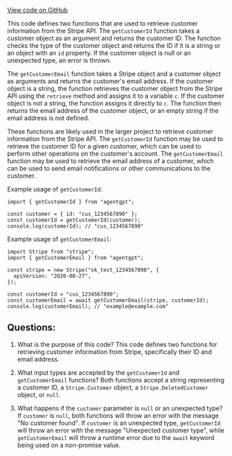 [View code on GitHub](/src/utils/stripe-utils.ts)

This code defines two functions that are used to retrieve customer information from the Stripe API. The `getCustomerId` function takes a customer object as an argument and returns the customer ID. The function checks the type of the customer object and returns the ID if it is a string or an object with an `id` property. If the customer object is null or an unexpected type, an error is thrown.

The `getCustomerEmail` function takes a Stripe object and a customer object as arguments and returns the customer's email address. If the customer object is a string, the function retrieves the customer object from the Stripe API using the `retrieve` method and assigns it to a variable `c`. If the customer object is not a string, the function assigns it directly to `c`. The function then returns the email address of the customer object, or an empty string if the email address is not defined.

These functions are likely used in the larger project to retrieve customer information from the Stripe API. The `getCustomerId` function may be used to retrieve the customer ID for a given customer, which can be used to perform other operations on the customer's account. The `getCustomerEmail` function may be used to retrieve the email address of a customer, which can be used to send email notifications or other communications to the customer.

Example usage of `getCustomerId`:

```
import { getCustomerId } from "agentgpt";

const customer = { id: "cus_1234567890" };
const customerId = getCustomerId(customer);
console.log(customerId); // "cus_1234567890"
```

Example usage of `getCustomerEmail`:

```
import Stripe from "stripe";
import { getCustomerEmail } from "agentgpt";

const stripe = new Stripe("sk_test_1234567890", {
  apiVersion: "2020-08-27",
});

const customerId = "cus_1234567890";
const customerEmail = await getCustomerEmail(stripe, customerId);
console.log(customerEmail); // "example@example.com"
```
## Questions: 
 1. What is the purpose of this code?
   This code defines two functions for retrieving customer information from Stripe, specifically their ID and email address.

2. What input types are accepted by the `getCustomerId` and `getCustomerEmail` functions?
   Both functions accept a string representing a customer ID, a `Stripe.Customer` object, a `Stripe.DeletedCustomer` object, or `null`.

3. What happens if the `customer` parameter is `null` or an unexpected type?
   If `customer` is `null`, both functions will throw an error with the message "No customer found". If `customer` is an unexpected type, `getCustomerId` will throw an error with the message "Unexpected customer type", while `getCustomerEmail` will throw a runtime error due to the `await` keyword being used on a non-promise value.
